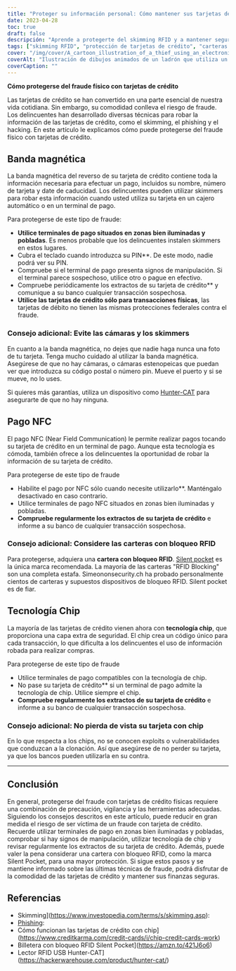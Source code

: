 ```yaml
---
title: "Proteger su información personal: Cómo mantener sus tarjetas de crédito a salvo de RFID Skimming y otros ataques físicos"
date: 2023-04-28
toc: true
draft: false
descripción: "Aprende a protegerte del skimming RFID y a mantener segura la información de tus tarjetas de crédito con estos sencillos consejos."
tags: ["skimming RFID", "protección de tarjetas de crédito", "carteras con bloqueo RFID", "tarjetas de crédito con chip", "phishing", "ciberseguridad", "robo de identidad", "privacidad", "pagos sin contacto", "pagos móviles", "seguridad financiera", "tarjetas inteligentes", "NFC", "cifrado", "protección de datos", "lectores RFID", "tecnología RFID", "carterismo electrónico", "bolsillo silencioso", "gato cazador"].
cover: "/img/cover/A_cartoon_illustration_of_a_thief_using_an_electronic_device.png"
coverAlt: "Ilustración de dibujos animados de un ladrón que utiliza un dispositivo electrónico para robar la información de la tarjeta de crédito de la cartera de una persona."
coverCaption: ""
---
```


**Cómo protegerse del fraude físico con tarjetas de crédito**

Las tarjetas de crédito se han convertido en una parte esencial de nuestra vida cotidiana. Sin embargo, su comodidad conlleva el riesgo de fraude. Los delincuentes han desarrollado diversas técnicas para robar la información de las tarjetas de crédito, como el skimming, el phishing y el hacking. En este artículo le explicamos cómo puede protegerse del fraude físico con tarjetas de crédito.

## Banda magnética

La banda magnética del reverso de su tarjeta de crédito contiene toda la información necesaria para efectuar un pago, incluidos su nombre, número de tarjeta y date de caducidad. Los delincuentes pueden utilizar skimmers para robar esta información cuando usted utiliza su tarjeta en un cajero automático o en un terminal de pago.

Para protegerse de este tipo de fraude:

- **Utilice terminales de pago situados en zonas bien iluminadas y pobladas**. Es menos probable que los delincuentes instalen skimmers en estos lugares.
- Cubra el teclado cuando introduzca su PIN**. De este modo, nadie podrá ver su PIN.
- Compruebe si el terminal de pago presenta signos de manipulación. Si el terminal parece sospechoso, utilice otro o pague en efectivo.
- Compruebe periódicamente los extractos de su tarjeta de crédito** y comunique a su banco cualquier transacción sospechosa.
- **Utilice las tarjetas de crédito sólo para transacciones físicas**, las tarjetas de débito no tienen las mismas protecciones federales contra el fraude.

### Consejo adicional: Evite las cámaras y los skimmers

En cuanto a la banda magnética, no dejes que nadie haga nunca una foto de tu tarjeta. Tenga mucho cuidado al utilizar la banda magnética. Asegúrese de que no hay cámaras, o cámaras estenopeicas que puedan ver que introduzca su código postal o número pin. Mueve el puerto y si se mueve, no lo uses.

Si quieres más garantías, utiliza un dispositivo como [Hunter-CAT](https://hackerwarehouse.com/product/hunter-cat/) para asegurarte de que no hay ninguna.

## Pago NFC

El pago NFC (Near Field Communication) le permite realizar pagos tocando su tarjeta de crédito en un terminal de pago. Aunque esta tecnología es cómoda, también ofrece a los delincuentes la oportunidad de robar la información de su tarjeta de crédito.

Para protegerse de este tipo de fraude

- Habilite el pago por NFC sólo cuando necesite utilizarlo**. Manténgalo desactivado en caso contrario.
- Utilice terminales de pago NFC situados en zonas bien iluminadas y pobladas.
- **Compruebe regularmente los extractos de su tarjeta de crédito** e informe a su banco de cualquier transacción sospechosa.

### Consejo adicional: Considere las carteras con bloqueo RFID

Para protegerse, adquiera una **cartera con bloqueo RFID**. [Silent pocket](https://amzn.to/421J6o6) es la única marca recomendada. La mayoría de las carteras "RFID Blocking" son una completa estafa. Simeononsecurity.ch ha probado personalmente cientos de carteras y supuestos dispositivos de bloqueo RFID. Silent pocket es de fiar.

## Tecnología Chip

La mayoría de las tarjetas de crédito vienen ahora con **tecnología chip**, que proporciona una capa extra de seguridad. El chip crea un código único para cada transacción, lo que dificulta a los delincuentes el uso de información robada para realizar compras.

Para protegerse de este tipo de fraude

- Utilice terminales de pago compatibles con la tecnología de chip.
- No pase su tarjeta de crédito** si un terminal de pago admite la tecnología de chip. Utilice siempre el chip.
- **Compruebe regularmente los extractos de su tarjeta de crédito** e informe a su banco de cualquier transacción sospechosa.

### Consejo adicional: No pierda de vista su tarjeta con chip

En lo que respecta a los chips, no se conocen exploits o vulnerabilidades que conduzcan a la clonación. Así que asegúrese de no perder su tarjeta, ya que los bancos pueden utilizarla en su contra.

______

## Conclusión

En general, protegerse del fraude con tarjetas de crédito físicas requiere una combinación de precaución, vigilancia y las herramientas adecuadas. Siguiendo los consejos descritos en este artículo, puede reducir en gran medida el riesgo de ser víctima de un fraude con tarjeta de crédito. Recuerde utilizar terminales de pago en zonas bien iluminadas y pobladas, comprobar si hay signos de manipulación, utilizar tecnología de chip y revisar regularmente los extractos de su tarjeta de crédito. Además, puede valer la pena considerar una cartera con bloqueo RFID, como la marca Silent Pocket, para una mayor protección. Si sigue estos pasos y se mantiene informado sobre las últimas técnicas de fraude, podrá disfrutar de la comodidad de las tarjetas de crédito y mantener sus finanzas seguras.


## Referencias

- Skimming](https://www.investopedia.com/terms/s/skimming.asp):
- [Phishing](https://www.investopedia.com/terms/p/phishing.asp):
- Cómo funcionan las tarjetas de crédito con chip](https://www.creditkarma.com/credit-cards/i/chip-credit-cards-work)
- Billetera con bloqueo RFID Silent Pocket](https://amzn.to/421J6o6)
- Lector RFID USB Hunter-CAT](https://hackerwarehouse.com/product/hunter-cat/)